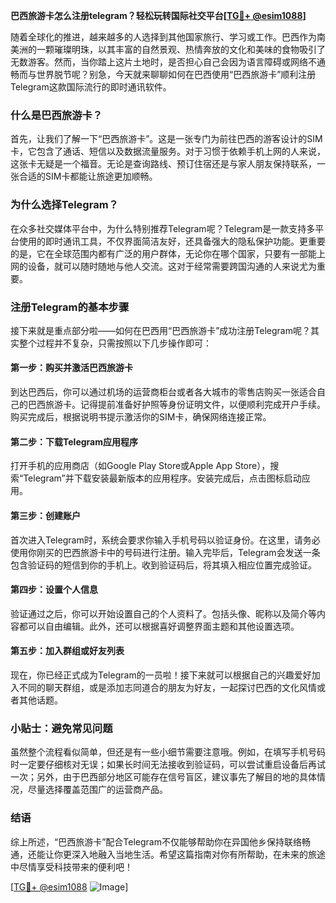 **巴西旅游卡怎么注册telegram？轻松玩转国际社交平台[[TG💪+ @esim1088](https://t.me/s/esim1088)]**

随着全球化的推进，越来越多的人选择到其他国家旅行、学习或工作。巴西作为南美洲的一颗璀璨明珠，以其丰富的自然景观、热情奔放的文化和美味的食物吸引了无数游客。然而，当你踏上这片土地时，是否担心自己会因为语言障碍或网络不通畅而与世界脱节呢？别急，今天就来聊聊如何在巴西使用“巴西旅游卡”顺利注册Telegram这款国际流行的即时通讯软件。

### 什么是巴西旅游卡？

首先，让我们了解一下“巴西旅游卡”。这是一张专门为前往巴西的游客设计的SIM卡，它包含了通话、短信以及数据流量服务。对于习惯于依赖手机上网的人来说，这张卡无疑是一个福音。无论是查询路线、预订住宿还是与家人朋友保持联系，一张合适的SIM卡都能让旅途更加顺畅。

### 为什么选择Telegram？

在众多社交媒体平台中，为什么特别推荐Telegram呢？Telegram是一款支持多平台使用的即时通讯工具，不仅界面简洁友好，还具备强大的隐私保护功能。更重要的是，它在全球范围内都有广泛的用户群体，无论你在哪个国家，只要有一部能上网的设备，就可以随时随地与他人交流。这对于经常需要跨国沟通的人来说尤为重要。

### 注册Telegram的基本步骤

接下来就是重点部分啦——如何在巴西用“巴西旅游卡”成功注册Telegram呢？其实整个过程并不复杂，只需按照以下几步操作即可：

#### 第一步：购买并激活巴西旅游卡

到达巴西后，你可以通过机场的运营商柜台或者各大城市的零售店购买一张适合自己的巴西旅游卡。记得提前准备好护照等身份证明文件，以便顺利完成开户手续。购买完成后，根据说明书提示激活你的SIM卡，确保网络连接正常。

#### 第二步：下载Telegram应用程序

打开手机的应用商店（如Google Play Store或Apple App Store），搜索“Telegram”并下载安装最新版本的应用程序。安装完成后，点击图标启动应用。

#### 第三步：创建账户

首次进入Telegram时，系统会要求你输入手机号码以验证身份。在这里，请务必使用你刚买的巴西旅游卡中的号码进行注册。输入完毕后，Telegram会发送一条包含验证码的短信到你的手机上。收到验证码后，将其填入相应位置完成验证。

#### 第四步：设置个人信息

验证通过之后，你可以开始设置自己的个人资料了。包括头像、昵称以及简介等内容都可以自由编辑。此外，还可以根据喜好调整界面主题和其他设置选项。

#### 第五步：加入群组或好友列表

现在，你已经正式成为Telegram的一员啦！接下来就可以根据自己的兴趣爱好加入不同的聊天群组，或是添加志同道合的朋友为好友，一起探讨巴西的文化风情或者其他话题。

### 小贴士：避免常见问题

虽然整个流程看似简单，但还是有一些小细节需要注意哦。例如，在填写手机号码时一定要仔细核对无误；如果长时间无法接收到验证码，可以尝试重启设备后再试一次；另外，由于巴西部分地区可能存在信号盲区，建议事先了解目的地的具体情况，尽量选择覆盖范围广的运营商产品。

### 结语

综上所述，“巴西旅游卡”配合Telegram不仅能够帮助你在异国他乡保持联络畅通，还能让你更深入地融入当地生活。希望这篇指南对你有所帮助，在未来的旅途中尽情享受科技带来的便利吧！

[[TG💪+ @esim1088](https://t.me/s/esim1088) ![Image](https://i.postimg.cc/4NQfJmqS/Snipaste-2025-05-13-00-14-12.png)]